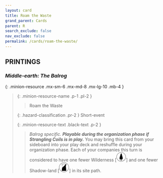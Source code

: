 ```yaml
---
layout: card
title: Roam the Waste
grand_parent: Cards
parent: R
search_exclude: false
nav_exclude: false
permalink: /cards/roam-the-waste/
---
```


## PRINTINGS


### _Middle-earth: The Balrog_

{: .minion-resource .mx-sm-6 .mx-md-8 .mx-lg-10 .mb-4 }
> {: .minion-resource-name .p-1 .pl-2 }
> > <div class="hazard-mp"></div>
> > <div class="card-name">Roam the Waste</div>
>
> {: .hazard-classification .pr-2 }
> Short-event
>
> {: .minion-resource-text .black-text .p-2 }
> > _Balrog specific._ ***Playable during the organization phase if Strangling Coils is in play.*** You may bring this card from your sideboard into your play deck and reshuffle during your organization phase. Each of your companies this turn is considered to have one fewer Wilderness \[![](/assets/images/wilderness.svg)] and one fewer Shadow-land \[![](/assets/images/shadow-land.svg)] in its site path. 
> 
